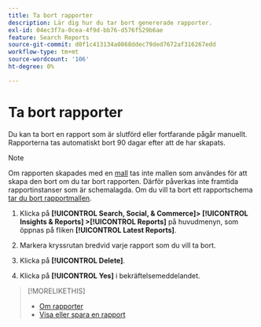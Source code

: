 ```yaml
---
title: Ta bort rapporter
description: Lär dig hur du tar bort genererade rapporter.
exl-id: 04ec3f7a-0cea-4f9d-bb76-d576f529b6ae
feature: Search Reports
source-git-commit: d0f1c413134a0868ddec79ded7672af316267edd
workflow-type: tm+mt
source-wordcount: '106'
ht-degree: 0%

---
```


# Ta bort rapporter

Du kan ta bort en rapport som är slutförd eller fortfarande pågår manuellt. Rapporterna tas automatiskt bort 90 dagar efter att de har skapats.

>[!NOTE]
>
>Om rapporten skapades med en [mall](/help/search-social-commerce/reports/automation/templates/template-about.md) tas inte mallen som användes för att skapa den bort om du tar bort rapporten. Därför påverkas inte framtida rapportinstanser som är schemalagda. Om du vill ta bort ett rapportschema [tar du bort rapportmallen](/help/search-social-commerce/reports/automation/templates/template-delete.md).

1. Klicka på **[!UICONTROL Search, Social, & Commerce]> [!UICONTROL Insights & Reports] >[!UICONTROL Reports]** på huvudmenyn, som öppnas på fliken **[!UICONTROL Latest Reports]**.

1. Markera kryssrutan bredvid varje rapport som du vill ta bort.

1. Klicka på **[!UICONTROL Delete]**.

1. Klicka på **[!UICONTROL Yes]** i bekräftelsemeddelandet.

>[!MORELIKETHIS]
>
>* [Om rapporter](/help/search-social-commerce/reports/report-about.md)
>* [Visa eller spara en rapport](/help/search-social-commerce/reports/management/report-view-save.md)
